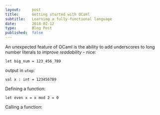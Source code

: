 ```yaml
---
layout:     post
title:      Getting started with OCaml
subtitle:   Learning a fully-functional language
date:       2018-02-12
type:       Blog Post
published:  false
---
```



An unexpected feature of OCaml is the ability to add underscores to long number literals *to improve readability* - nice:

<pre><code class="ocaml">let big_num = 123_456_789</code></pre>

output in `utop`:

```
val x : int = 123456789
```


Defining a function:
<pre><code class="ocaml">let even x = x mod 2 = 0</code></pre>

Calling a function:
<pre><code class="ocaml"></code></pre>


<pre><code class="ocaml"></code></pre>
